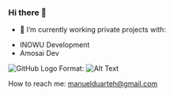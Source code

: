### Hi there 👋

<!--
**menidh69/menidh69** is a ✨ _special_ ✨ repository because its `README.md` (this file) appears on your GitHub profile.

Here are some ideas to get you started:

- 🔭 I’m currently working on ...
- 🌱 I’m currently learning ...
- 👯 I’m looking to collaborate on ...
- 🤔 I’m looking for help with ...
- 💬 Ask me about ...
- 📫 How to reach me: ...
- 😄 Pronouns: ...
- ⚡ Fun fact: ...
-->

- 🔭 I’m currently working private projects with:
* INOWU Development 
* Amosai Dev

![GitHub Logo](/images/logo.png)
Format: ![Alt Text](url)

How to reach me: manuelduarteh@gmail.com
